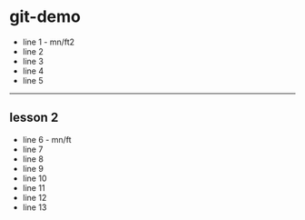 # git-demo

- line 1 - mn/ft2
- line 2
- line 3
- line 4
- line 5

--------
## lesson 2

- line 6 - mn/ft
- line 7
- line 8
- line 9
- line 10
- line 11
- line 12
- line 13
